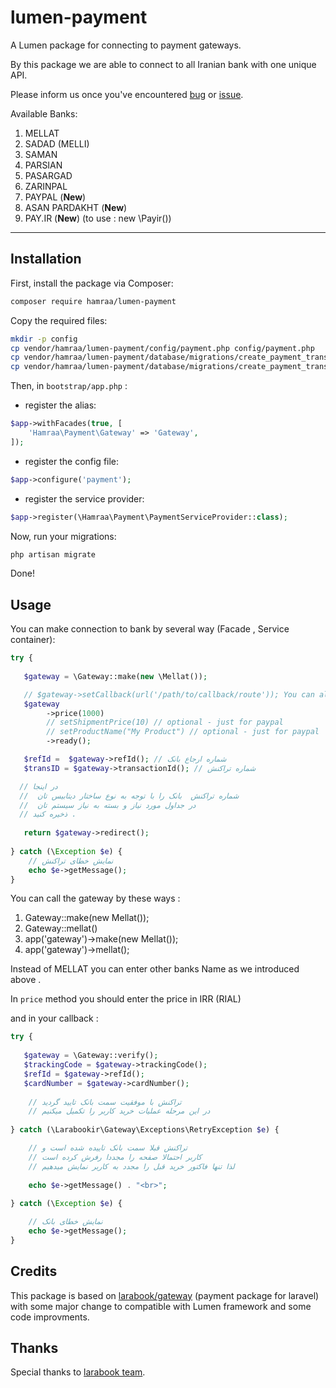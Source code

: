 # lumen-payment
A Lumen package for connecting to payment gateways.

By this  package we are able to connect to all Iranian bank with one unique API.

Please inform us once you've encountered [bug](https://github.com/hamraa/lumen-payment/issues) or [issue](https://github.com/hamraa/lumen-payment/issues).

Available Banks:
 1. MELLAT
 2. SADAD (MELLI)
 3. SAMAN
 4. PARSIAN
 5. PASARGAD
 6. ZARINPAL
 7. PAYPAL (**New**)
 8. ASAN PARDAKHT (**New**)
 9. PAY.IR (**New**) (to use : new \Payir())
----------


## Installation

First, install the package via Composer:

``` bash
composer require hamraa/lumen-payment
```

Copy the required files:

```bash
mkdir -p config
cp vendor/hamraa/lumen-payment/config/payment.php config/payment.php
cp vendor/hamraa/lumen-payment/database/migrations/create_payment_transactions_table.php.stub database/migrations/2016_01_01_000000_create_payment_transactions_table.php
cp vendor/hamraa/lumen-payment/database/migrations/create_payment_transactions_status_logs_table.php.stub database/migrations/2016_01_01_000000_create_payment_transactions_status_logs_table.php
```


Then, in `bootstrap/app.php` : 

- register the alias:

```php
$app->withFacades(true, [
    'Hamraa\Payment\Gateway' => 'Gateway',
]);
```

- register the config file:

```php
$app->configure('payment');
```

- register the service provider:

```php
$app->register(\Hamraa\Payment\PaymentServiceProvider::class);
```

Now, run your migrations:

```bash
php artisan migrate
```

Done!

## Usage
You can make connection to bank by several way (Facade , Service container):

```php
try {
       
   $gateway = \Gateway::make(new \Mellat());

   // $gateway->setCallback(url('/path/to/callback/route')); You can also change the callback
   $gateway
        ->price(1000)
        // setShipmentPrice(10) // optional - just for paypal
        // setProductName("My Product") // optional - just for paypal
        ->ready();

   $refId =  $gateway->refId(); // شماره ارجاع بانک
   $transID = $gateway->transactionId(); // شماره تراکنش

  // در اینجا
  //  شماره تراکنش  بانک را با توجه به نوع ساختار دیتابیس تان 
  //  در جداول مورد نیاز و بسته به نیاز سیستم تان
  // ذخیره کنید .
  
   return $gateway->redirect();
       
} catch (\Exception $e) {
    // نمایش خطای تراکنش
    echo $e->getMessage();
}
```

You can call the gateway by these ways :
 1. Gateway::make(new Mellat());
 1. Gateway::mellat()
 2. app('gateway')->make(new Mellat());
 3. app('gateway')->mellat();

Instead of MELLAT you can enter other banks Name as we introduced above .

In `price` method you should enter the price in IRR (RIAL) 

and in your callback :

```php
try { 
       
   $gateway = \Gateway::verify();
   $trackingCode = $gateway->trackingCode();
   $refId = $gateway->refId();
   $cardNumber = $gateway->cardNumber();
   
    // تراکنش با موفقیت سمت بانک تایید گردید
    // در این مرحله عملیات خرید کاربر را تکمیل میکنیم
    
} catch (\Larabookir\Gateway\Exceptions\RetryException $e) {

    // تراکنش قبلا سمت بانک تاییده شده است و
    // کاربر احتمالا صفحه را مجددا رفرش کرده است
    // لذا تنها فاکتور خرید قبل را مجدد به کاربر نمایش میدهیم
    
    echo $e->getMessage() . "<br>";
    
} catch (\Exception $e) {

    // نمایش خطای بانک
    echo $e->getMessage();
}
```
## Credits 
This package is based on [larabook/gateway](https://github.com/larabook/gateway) (payment package for laravel)
with some major change to compatible with Lumen framework and some code improvments.

## Thanks
Special thanks to [larabook team](http://larabook.ir).